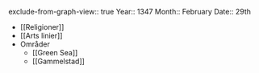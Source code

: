 exclude-from-graph-view:: true
Year:: 1347
Month:: February
Date:: 29th

- [[Religioner]]
- [[Arts linier]]
- Områder
	- [[Green Sea]]
	- [[Gammelstad]]